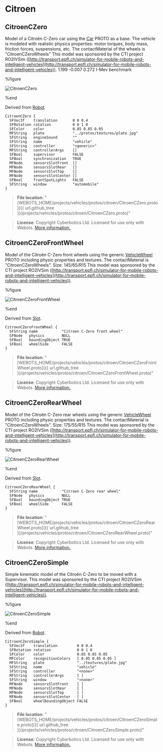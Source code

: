 # Citroen

## CitroenCZero

Model of a Citroën C-Zero car using the [Car](car.md) PROTO as a base.
The vehicle is modeled with realistic physics properties: motor torques, body mass, friction forces, suspensions, etc.
The contactMaterial of the wheels is "CitroenCZeroWheels"
This model was sponsored by the CTI project RO2IVSim ([http://transport.epfl.ch/simulator-for-mobile-robots-and-intelligent-vehicles](http://transport.epfl.ch/simulator-for-mobile-robots-and-intelligent-vehicles)).
1.199 -0.007 0.272  I-Mev benchmark

%figure

![CitroenCZero](images/citroen/CitroenCZero.thumbnail.png)

%end

Derived from [Robot](../reference/robot.md).

```
CitroenCZero {
  SFVec3f    translation       0 0 0.4
  SFRotation rotation          0 0 1 0
  SFColor    color             0.85 0.85 0.05
  MFString   plate             "../protos/textures/plate.jpg"
  SFString   engineSound       ""
  SFString   name              "vehicle"
  SFString   controller        "<generic>"
  MFString   controllerArgs    []
  SFBool     supervisor        FALSE
  SFBool     synchronization   TRUE
  MFNode     sensorsSlotFront  []
  MFNode     sensorsSlotRear   []
  MFNode     sensorsSlotTop    []
  MFNode     sensorsSlotCenter []
  SFBool     frontSpotLights   FALSE
  SFString   window            "automobile"
}
```

> **File location**: "[WEBOTS\_HOME/projects/vehicles/protos/citroen/CitroenCZero.proto]({{ url.github_tree }}/projects/vehicles/protos/citroen/CitroenCZero.proto)"

> **License**: Copyright Cyberbotics Ltd. Licensed for use only with Webots.
[More information.](https://cyberbotics.com/webots_assets_license)

## CitroenCZeroFrontWheel

Model of the Citroën C-Zero front wheels using the generic [VehicleWheel](vehiclewheel.md) PROTO
including physic properties and textures.
The contactMaterial is "CitroenCZeroWheels".
Size: 145/65/R15
This model was sponsored by the CTI project RO2IVSim ([http://transport.epfl.ch/simulator-for-mobile-robots-and-intelligent-vehicles](http://transport.epfl.ch/simulator-for-mobile-robots-and-intelligent-vehicles)).

%figure

![CitroenCZeroFrontWheel](images/citroen/CitroenCZeroFrontWheel.thumbnail.png)

%end

Derived from [Slot](../reference/slot.md).

```
CitroenCZeroFrontWheel {
  SFString name           "Citroen C-Zero front wheel"
  SFNode   physics        NULL
  SFBool   boundingObject TRUE
  SFBool   wheelSide      FALSE
}
```

> **File location**: "[WEBOTS\_HOME/projects/vehicles/protos/citroen/CitroenCZeroFrontWheel.proto]({{ url.github_tree }}/projects/vehicles/protos/citroen/CitroenCZeroFrontWheel.proto)"

> **License**: Copyright Cyberbotics Ltd. Licensed for use only with Webots.
[More information.](https://cyberbotics.com/webots_assets_license)

## CitroenCZeroRearWheel

Model of the Citroën C-Zero rear wheels using the generic [VehicleWheel](vehiclewheel.md) PROTO
including physic properties and textures.
The contactMaterial is "CitroenCZeroWheels".
Size: 175/55/R15
This model was sponsored by the CTI project RO2IVSim ([http://transport.epfl.ch/simulator-for-mobile-robots-and-intelligent-vehicles](http://transport.epfl.ch/simulator-for-mobile-robots-and-intelligent-vehicles)).

%figure

![CitroenCZeroRearWheel](images/citroen/CitroenCZeroRearWheel.thumbnail.png)

%end

Derived from [Slot](../reference/slot.md).

```
CitroenCZeroRearWheel {
  SFString name           "Citroen C-Zero rear wheel"
  SFNode   physics        NULL
  SFBool   boundingObject TRUE
  SFBool   wheelSide      FALSE
}
```

> **File location**: "[WEBOTS\_HOME/projects/vehicles/protos/citroen/CitroenCZeroRearWheel.proto]({{ url.github_tree }}/projects/vehicles/protos/citroen/CitroenCZeroRearWheel.proto)"

> **License**: Copyright Cyberbotics Ltd. Licensed for use only with Webots.
[More information.](https://cyberbotics.com/webots_assets_license)

## CitroenCZeroSimple

Simple kinematic model of the Citroën C-Zero to be moved with a Supervisor.
This model was sponsored by the CTI project RO2IVSim ([http://transport.epfl.ch/simulator-for-mobile-robots-and-intelligent-vehicles](http://transport.epfl.ch/simulator-for-mobile-robots-and-intelligent-vehicles)).

%figure

![CitroenCZeroSimple](images/citroen/CitroenCZeroSimple.thumbnail.png)

%end

Derived from [Robot](../reference/robot.md).

```
CitroenCZeroSimple {
  SFVec3f    translation         0 0 0.4
  SFRotation rotation            0 0 1 0
  SFColor    color               0.85 0.85 0.05
  MFColor    recognitionColors   [ 0.85 0.85 0.05 ]
  MFString   plate               "../textures/plate.jpg"
  SFString   name                "vehicle"
  SFString   controller          "<none>"
  MFString   controllerArgs      [ ]
  SFString   window              "<none>"
  MFNode     sensorsSlotFront    [ ]
  MFNode     sensorsSlotRear     [ ]
  MFNode     sensorsSlotTop      [ ]
  MFNode     sensorsSlotCenter   [ ]
  SFBool     wheelBoundingObject FALSE
}
```

> **File location**: "[WEBOTS\_HOME/projects/vehicles/protos/citroen/CitroenCZeroSimple.proto]({{ url.github_tree }}/projects/vehicles/protos/citroen/CitroenCZeroSimple.proto)"

> **License**: Copyright Cyberbotics Ltd. Licensed for use only with Webots.
[More information.](https://cyberbotics.com/webots_assets_license)

